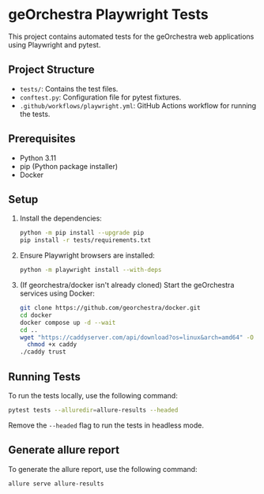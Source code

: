 # geOrchestra Playwright Tests

This project contains automated tests for the geOrchestra web applications using Playwright and pytest.

## Project Structure

- `tests/`: Contains the test files.
- `conftest.py`: Configuration file for pytest fixtures.
- `.github/workflows/playwright.yml`: GitHub Actions workflow for running the tests.

## Prerequisites

- Python 3.11
- pip (Python package installer)
- Docker

## Setup

1. Install the dependencies:
    ```sh
    python -m pip install --upgrade pip
    pip install -r tests/requirements.txt
    ```

2. Ensure Playwright browsers are installed:
    ```sh
    python -m playwright install --with-deps
    ```
   
3. (If georchestra/docker isn't already cloned) Start the geOrchestra services using Docker:
    ```sh
    git clone https://github.com/georchestra/docker.git
    cd docker
    docker compose up -d --wait
    cd ..
    wget "https://caddyserver.com/api/download?os=linux&arch=amd64" -O caddy
      chmod +x caddy
    ./caddy trust
    ```

## Running Tests

To run the tests locally, use the following command:
```sh
pytest tests --alluredir=allure-results --headed
```

Remove the `--headed` flag to run the tests in headless mode.

## Generate allure report

To generate the allure report, use the following command:
```sh
allure serve allure-results
```
